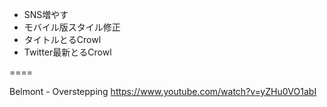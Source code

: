 * SNS増やす
* モバイル版スタイル修正
* タイトルとるCrowl
* Twitter最新とるCrowl

====

Belmont - Overstepping
https://www.youtube.com/watch?v=yZHu0VO1abI
